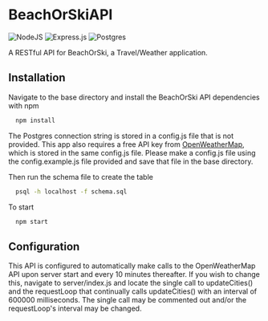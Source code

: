 # BeachOrSkiAPI
![NodeJS](https://img.shields.io/badge/node.js-6DA55F?style=for-the-badge&logo=node.js&logoColor=white)
![Express.js](https://img.shields.io/badge/express.js-%23404d59.svg?style=for-the-badge&logo=express&logoColor=%2361DAFB)
![Postgres](https://img.shields.io/badge/postgres-%23316192.svg?style=for-the-badge&logo=postgresql&logoColor=white)

A RESTful API for BeachOrSki, a Travel/Weather application.

## Installation

Navigate to the base directory and install the BeachOrSki API dependencies with npm

```bash
  npm install
```

The Postgres connection string is stored in a config.js file that is not provided. This app also requires a free API key from [OpenWeatherMap](https://openweathermap.org/api), which is stored in the same config.js file. Please make a config.js file using the config.example.js file provided and save that file in the base directory.

Then run the schema file to create the table

```bash
  psql -h localhost -f schema.sql
```

To start

```bash
  npm start
```

## Configuration

This API is configured to automatically make calls to the OpenWeatherMap API upon server start and every 10 minutes thereafter. If you wish to change this, navigate to server/index.js and locate the single call to updateCities() and the requestLoop that continually calls updateCities() with an interval of 600000 milliseconds. The single call may be commented out and/or the requestLoop's interval may be changed.
